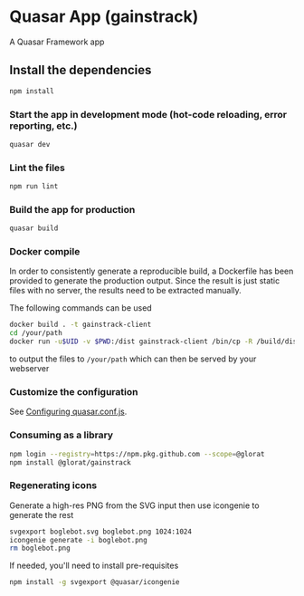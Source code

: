 # Quasar App (gainstrack)

A Quasar Framework app

## Install the dependencies
```bash
npm install
```

### Start the app in development mode (hot-code reloading, error reporting, etc.)
```bash
quasar dev
```

### Lint the files
```bash
npm run lint
```

### Build the app for production
```bash
quasar build
```


### Docker compile
In order to consistently generate a reproducible build, a Dockerfile has been provided to generate the production output. Since the result is just static files with no server, the results need to be extracted manually.

The following commands can be used

```bash
docker build . -t gainstrack-client
cd /your/path
docker run -u$UID -v $PWD:/dist gainstrack-client /bin/cp -R /build/dist/ /
```

to output the files to `/your/path` which can then be served by your webserver

### Customize the configuration
See [Configuring quasar.conf.js](https://quasar.dev/quasar-cli/quasar-conf-js).

### Consuming as a library
```bash
npm login --registry=https://npm.pkg.github.com --scope=@glorat
npm install @glorat/gainstrack
```

### Regenerating icons
Generate a high-res PNG from the SVG input then use icongenie to generate the rest
```bash
svgexport boglebot.svg boglebot.png 1024:1024
icongenie generate -i boglebot.png
rm boglebot.png
```
If needed, you'll need to install pre-requisites
```bash
npm install -g svgexport @quasar/icongenie
```
